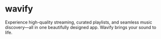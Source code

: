 # wavify
Experience high-quality streaming, curated playlists, and seamless music discovery—all in one beautifully designed app. Wavify brings your sound to life.
